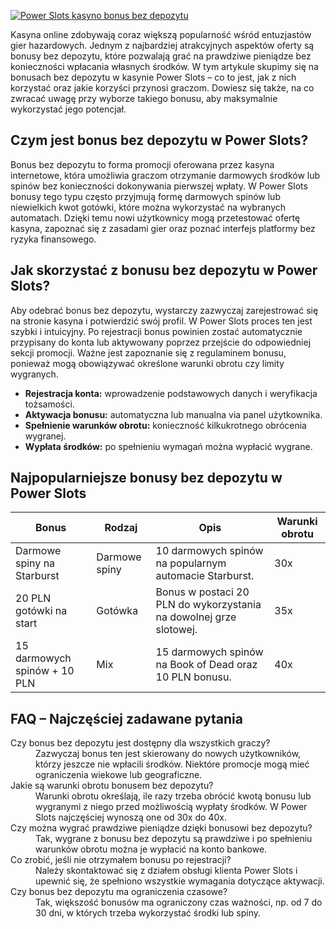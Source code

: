 [![Power Slots kasyno bonus bez depozytu](https://123-caf.pages.dev/gitsignup.png)](https://vrmoo.ru/Bt82HjjY)

<p>Kasyna online zdobywają coraz większą popularność wśród entuzjastów gier hazardowych. Jednym z najbardziej atrakcyjnych aspektów oferty są bonusy bez depozytu, które pozwalają grać na prawdziwe pieniądze bez konieczności wpłacania własnych środków. W tym artykule skupimy się na bonusach bez depozytu w kasynie Power Slots – co to jest, jak z nich korzystać oraz jakie korzyści przynosi graczom. Dowiesz się także, na co zwracać uwagę przy wyborze takiego bonusu, aby maksymalnie wykorzystać jego potencjał.</p>  <h2>Czym jest bonus bez depozytu w Power Slots?</h2> <p>Bonus bez depozytu to forma promocji oferowana przez kasyna internetowe, która umożliwia graczom otrzymanie darmowych środków lub spinów bez konieczności dokonywania pierwszej wpłaty. W Power Slots bonusy tego typu często przyjmują formę darmowych spinów lub niewielkich kwot gotówki, które można wykorzystać na wybranych automatach. Dzięki temu nowi użytkownicy mogą przetestować ofertę kasyna, zapoznać się z zasadami gier oraz poznać interfejs platformy bez ryzyka finansowego.</p>  <h2>Jak skorzystać z bonusu bez depozytu w Power Slots?</h2> <p>Aby odebrać bonus bez depozytu, wystarczy zazwyczaj zarejestrować się na stronie kasyna i potwierdzić swój profil. W Power Slots proces ten jest szybki i intuicyjny. Po rejestracji bonus powinien zostać automatycznie przypisany do konta lub aktywowany poprzez przejście do odpowiedniej sekcji promocji. Ważne jest zapoznanie się z regulaminem bonusu, ponieważ mogą obowiązywać określone warunki obrotu czy limity wygranych.</p>  <ul>   <li><strong>Rejestracja konta:</strong> wprowadzenie podstawowych danych i weryfikacja tożsamości.</li>   <li><strong>Aktywacja bonusu:</strong> automatyczna lub manualna via panel użytkownika.</li>   <li><strong>Spełnienie warunków obrotu:</strong> konieczność kilkukrotnego obrócenia wygranej.</li>   <li><strong>Wypłata środków:</strong> po spełnieniu wymagań można wypłacić wygrane.</li> </ul>  <h2>Najpopularniejsze bonusy bez depozytu w Power Slots</h2> <table>   <thead>     <tr>       <th>Bonus</th>       <th>Rodzaj</th>       <th>Opis</th>       <th>Warunki obrotu</th>     </tr>   </thead>   <tbody>     <tr>       <td>Darmowe spiny na Starburst</td>       <td>Darmowe spiny</td>       <td>10 darmowych spinów na popularnym automacie Starburst.</td>       <td>30x</td>     </tr>     <tr>       <td>20 PLN gotówki na start</td>       <td>Gotówka</td>       <td>Bonus w postaci 20 PLN do wykorzystania na dowolnej grze slotowej.</td>       <td>35x</td>     </tr>     <tr>       <td>15 darmowych spinów + 10 PLN</td>       <td>Mix</td>       <td>15 darmowych spinów na Book of Dead oraz 10 PLN bonusu.</td>       <td>40x</td>     </tr>   </tbody> </table>  <h2>FAQ – Najczęściej zadawane pytania</h2> <dl>   <dt>Czy bonus bez depozytu jest dostępny dla wszystkich graczy?</dt>   <dd>Zazwyczaj bonus ten jest skierowany do nowych użytkowników, którzy jeszcze nie wpłacili środków. Niektóre promocje mogą mieć ograniczenia wiekowe lub geograficzne.</dd>   <dt>Jakie są warunki obrotu bonusem bez depozytu?</dt>   <dd>Warunki obrotu określają, ile razy trzeba obrócić kwotą bonusu lub wygranymi z niego przed możliwością wypłaty środków. W Power Slots najczęściej wynoszą one od 30x do 40x.</dd>   <dt>Czy można wygrać prawdziwe pieniądze dzięki bonusowi bez depozytu?</dt>   <dd>Tak, wygrane z bonusu bez depozytu są prawdziwe i po spełnieniu warunków obrotu można je wypłacić na konto bankowe.</dd>   <dt>Co zrobić, jeśli nie otrzymałem bonusu po rejestracji?</dt>   <dd>Należy skontaktować się z działem obsługi klienta Power Slots i upewnić się, że spełniono wszystkie wymagania dotyczące aktywacji.</dd>   <dt>Czy bonus bez depozytu ma ograniczenia czasowe?</dt>   <dd>Tak, większość bonusów ma ograniczony czas ważności, np. od 7 do 30 dni, w których trzeba wykorzystać środki lub spiny.</dd> </dl>